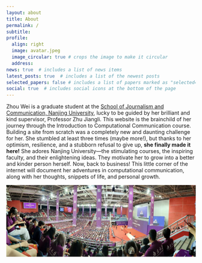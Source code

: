 ```yaml
---
layout: about
title: About
permalink: /
subtitle: 
profile:
  align: right
  image: avatar.jpeg
  image_circular: true # crops the image to make it circular
  address: 
news: true  # includes a list of news items
latest_posts: true  # includes a list of the newest posts
selected_papers: false # includes a list of papers marked as "selected={true}"
social: true  # includes social icons at the bottom of the page
---
```


Zhou Wei is a graduate student at the [School of Journalism and Communication, Nanjing University](http://jc.nju.edu.cn), lucky to be guided by her brilliant and kind supervisor, Professor Zhu Jiangli. This website is the brainchild of her journey through the Introduction to Computational Communication course. Building a site from scratch was a completely new and daunting challenge for her. She stumbled at least three times (maybe more!), but thanks to her optimism, resilience, and a stubborn refusal to give up, **she finally made it here!** She adores Nanjing University—the stimulating courses, the inspiring faculty, and their enlightening ideas. They motivate her to grow into a better and kinder person herself. Now, back to business! This little corner of the internet will document her adventures in computational communication, along with her thoughts, snippets of life, and personal growth.


<img src="assets/img/25kaixue.JPG" width="800px">


<br>

</a>

<br>
